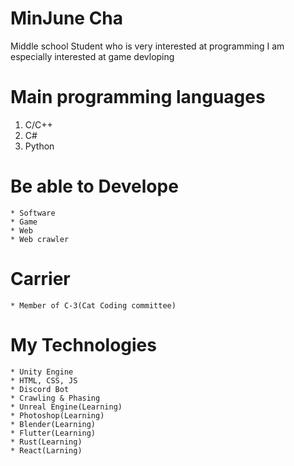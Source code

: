 # MinJune Cha 
Middle school Student who is very interested at programming
I am especially interested at game devloping

# Main programming languages
1. C/C++
2. C#
3. Python


# Be able to Develope
```
* Software
* Game
* Web
* Web crawler
```
# Carrier
```
* Member of C-3(Cat Coding committee)
```
# My Technologies
```
* Unity Engine
* HTML, CSS, JS
* Discord Bot
* Crawling & Phasing
* Unreal Engine(Learning)
* Photoshop(Learning) 
* Blender(Learning)
* Flutter(Learning)
* Rust(Learning)
* React(Larning)










